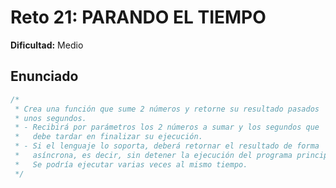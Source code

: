 # Reto 21: PARANDO EL TIEMPO

**Dificultad:** Medio

## Enunciado

```Javascript
/*
 * Crea una función que sume 2 números y retorne su resultado pasados
 * unos segundos.
 * - Recibirá por parámetros los 2 números a sumar y los segundos que
 *   debe tardar en finalizar su ejecución.
 * - Si el lenguaje lo soporta, deberá retornar el resultado de forma
 *   asíncrona, es decir, sin detener la ejecución del programa principal.
 *   Se podría ejecutar varias veces al mismo tiempo.
 */
```
